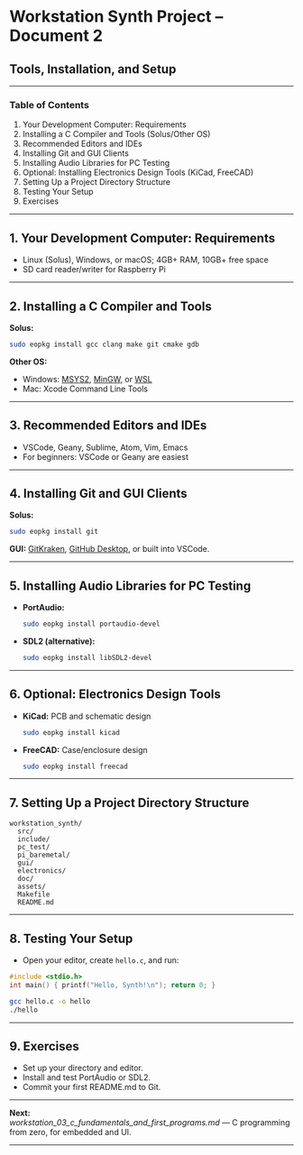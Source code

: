 # Workstation Synth Project – Document 2  
## Tools, Installation, and Setup

---

### Table of Contents

1. Your Development Computer: Requirements
2. Installing a C Compiler and Tools (Solus/Other OS)
3. Recommended Editors and IDEs
4. Installing Git and GUI Clients
5. Installing Audio Libraries for PC Testing
6. Optional: Installing Electronics Design Tools (KiCad, FreeCAD)
7. Setting Up a Project Directory Structure
8. Testing Your Setup
9. Exercises

---

## 1. Your Development Computer: Requirements

- Linux (Solus), Windows, or macOS; 4GB+ RAM, 10GB+ free space
- SD card reader/writer for Raspberry Pi

---

## 2. Installing a C Compiler and Tools

**Solus:**
```bash
sudo eopkg install gcc clang make git cmake gdb
```
**Other OS:**  
- Windows: [MSYS2](https://www.msys2.org/), [MinGW](https://www.mingw-w64.org/), or [WSL](https://docs.microsoft.com/en-us/windows/wsl/)
- Mac: Xcode Command Line Tools

---

## 3. Recommended Editors and IDEs

- VSCode, Geany, Sublime, Atom, Vim, Emacs
- For beginners: VSCode or Geany are easiest

---

## 4. Installing Git and GUI Clients

**Solus:**
```bash
sudo eopkg install git
```
**GUI:** [GitKraken](https://www.gitkraken.com/), [GitHub Desktop](https://desktop.github.com/), or built into VSCode.

---

## 5. Installing Audio Libraries for PC Testing

- **PortAudio:**  
  ```bash
  sudo eopkg install portaudio-devel
  ```
- **SDL2 (alternative):**  
  ```bash
  sudo eopkg install libSDL2-devel
  ```

---

## 6. Optional: Electronics Design Tools

- **KiCad:** PCB and schematic design  
  ```bash
  sudo eopkg install kicad
  ```
- **FreeCAD:** Case/enclosure design  
  ```bash
  sudo eopkg install freecad
  ```

---

## 7. Setting Up a Project Directory Structure

```
workstation_synth/
  src/
  include/
  pc_test/
  pi_baremetal/
  gui/
  electronics/
  doc/
  assets/
  Makefile
  README.md
```

---

## 8. Testing Your Setup

- Open your editor, create `hello.c`, and run:
```c
#include <stdio.h>
int main() { printf("Hello, Synth!\n"); return 0; }
```
```bash
gcc hello.c -o hello
./hello
```

---

## 9. Exercises

- Set up your directory and editor.
- Install and test PortAudio or SDL2.
- Commit your first README.md to Git.

---

**Next:**  
*workstation_03_c_fundamentals_and_first_programs.md* — C programming from zero, for embedded and UI.

---